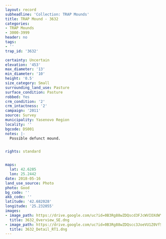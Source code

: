 ```yaml
---
layout: record
subheadline: 'Collection: TRAP Mounds'
title: TRAP Mound - 3632
categories:
- TRAP Mounds
- 3000-3999
header: no
tags:
- ''
trap_id: '3632'

certainty: Uncertain
elevation: '453'
max_diameter: '13'
min_diameter: '10'
height: '0.5'
size_category: Small
surrounding_land_use: Pasture
surface_condition: Pasture
robbed: Yes
crm_condition: '2'
crm_intactness: '2'
campaign: '2011'
source: Survey
municipality: Yasenovo Region
locality: ''
bgcode: DS001
notes: |-
  Possible defunct mound.


rights: standard


maps:
  lat: 42.6285
  lon: 25.2442
date: 2018-05-16
land_use_source: Photo
photo: Good
bg_code: ''
akb_code: ''
latitude: '42.682028'
longitude: '25.232055'
images:
- image_path: https://drive.google.com/uc?id=0B3Rg88wZDQscd3FJcWVIOXdWYTA
  title: 3632_Overview_SE.dng
- image_path: https://drive.google.com/uc?id=0B3Rg88wZDQscc3JoeVU1Z0VfSHc
  title: 3632_Detail_RT1.dng
---
```

